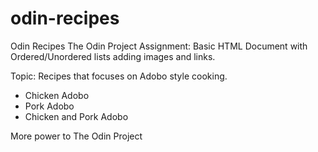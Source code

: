 # odin-recipes
Odin Recipes
The Odin Project Assignment: Basic HTML Document with Ordered/Unordered lists adding images and links.

Topic: Recipes that focuses on Adobo style cooking.
* Chicken Adobo
* Pork Adobo
* Chicken and Pork Adobo

More power to The Odin Project
